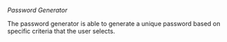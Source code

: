 *Password Generator*

The password generator is able to generate
a unique password based on specific criteria 
that the user selects.